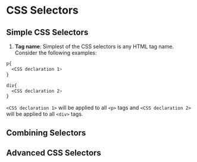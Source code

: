 # CSS Selectors

## Simple CSS Selectors
1. **Tag name**: Simplest of the CSS selectors is any HTML tag name.
   Consider the following examples:

```css
p{
  <CSS declaration 1>
}

div{
  <CSS declaration 2>
}

```

`<CSS declaration 1>` will be applied to all `<p>` tags and `<CSS
declaration 2>` will be applied to all `<div>` tags.

## Combining Selectors

## Advanced CSS Selectors
